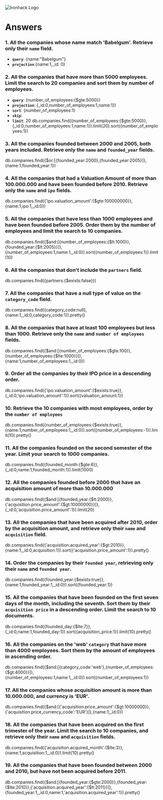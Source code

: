 ![Ironhack Logo](https://i.imgur.com/1QgrNNw.png)

# Answers

### 1. All the companies whose name match 'Babelgum'. Retrieve only their `name` field.

<!-- Your Code Goes Here -->
- **`query`**: {name:"Babelgum"}
- **`projection`**:{name:1,_id: 0}

### 2. All the companies that have more than 5000 employees. Limit the search to 20 companies and sort them by **number of employees**.

<!-- Your Code Goes Here -->
- **`query`**: {number_of_employees:{$gte:5000}}
- **`projection`**: {_id:0,number_of_employees:1,name:1})
- **`sort`**: {number_of_employees:1}
- **`skip`**: 
- **`limit`**: 20
db.companies.find({number_of_employees:{$gte:5000}},{_id:0,number_of_employees:1,name:1}).limit(20).sort({number_of_employees:1})

### 3. All the companies founded between 2000 and 2005, both years included. Retrieve only the `name` and `founded_year` fields.

<!-- Your Code Goes Here -->
db.companies.find({$or:[{founded_year:2000},{founded_year:2005}]},{name:1,founded_year:1})

### 4. All the companies that had a Valuation Amount of more than 100.000.000 and have been founded before 2010. Retrieve only the `name` and `ipo` fields.

<!-- Your Code Goes Here -->
db.companies.find({'ipo.valuation_amount':{$gte:100000000}},{name:1,ipo:1,_id:0})

### 5. All the companies that have less than 1000 employees and have been founded before 2005. Order them by the number of employees and limit the search to 10 companies.

<!-- Your Code Goes Here -->
db.companies.find({$and:[{number_of_employees:{$lt:1000}},{founded_year:{$lt:2005}}]},{number_of_employees:1,name:1,_id:0}).sort({number_of_employees:1}).limit(10)


### 6. All the companies that don't include the `partners` field.

<!-- Your Code Goes Here -->
db.companies.find({partners:{$exists:false}})

### 7. All the companies that have a null type of value on the `category_code` field.

<!-- Your Code Goes Here -->
db.companies.find({category_code:null},{name:1,_id:0,category_code:1}).pretty()

### 8. All the companies that have at least 100 employees but less than 1000. Retrieve only the `name` and `number of employees` fields.

<!-- Your Code Goes Here -->
db.companies.find({$and:[{number_of_employees:{$gte:100}},{number_of_employees:{$lte:1000}}]},{name:1,number_of_employees:1,_id:0})

### 9. Order all the companies by their IPO price in a descending order.

<!-- Your Code Goes Here -->
db.companies.find({'ipo.valuation_amount':{$exists:true}},{_id:0,'ipo.valuation_amount':1}).sort({valuation_amount:1})

### 10. Retrieve the 10 companies with most employees, order by the `number of employees`

<!-- Your Code Goes Here -->
db.companies.find({number_of_employees:{$exists:true}},{name:1,number_of_employees:1,_id:0}).sort({number_of_employees:-1}).limit(10).pretty()

### 11. All the companies founded on the second semester of the year. Limit your search to 1000 companies.

<!-- Your Code Goes Here -->
db.companies.find({founded_month:{$gte:6}},{_id:0,name:1,founded_month:1}).limit(1000)

### 12. All the companies founded before 2000 that have an acquisition amount of more than 10.000.000

<!-- Your Code Goes Here -->
db.companies.find({$and:[{founded_year:{$lt:2000}},{'acquisition.price_amount':{$gt:10000000}}]},{_id:0,'acquisition.price_amount':1}).limit(20)

### 13. All the companies that have been acquired after 2010, order by the acquisition amount, and retrieve only their `name` and `acquisition` field.

<!-- Your Code Goes Here -->
db.companies.find({'acquisition.acquired_year':{$gt:2010}},{name:1,_id:0,acquisition:1}).sort({'acquisition.price_amount':1}).pretty()

### 14. Order the companies by their `founded year`, retrieving only their `name` and `founded year`.

<!-- Your Code Goes Here -->
db.companies.find({founded_year:{$exists:true}},{name:1,founded_year:1,_id:0}).sort({founded_year:1})

### 15. All the companies that have been founded on the first seven days of the month, including the seventh. Sort them by their `acquisition price` in a descending order. Limit the search to 10 documents.

<!-- Your Code Goes Here -->
db.companies.find({founded_day:{$lte:7}},{_id:0,name:1,founded_day:1}).sort({acquisition_price:1}).limit(10).pretty()

### 16. All the companies on the 'web' `category` that have more than 4000 employees. Sort them by the amount of employees in ascending order.

<!-- Your Code Goes Here -->
db.companies.find({$and:[{category_code:'web'},{number_of_employees:{$gt:4000}}]},{number_of_employees:1,name:1,_id:0}).sort({number_of_employees:1})

### 17. All the companies whose acquisition amount is more than 10.000.000, and currency is 'EUR'.

<!-- Your Code Goes Here -->
db.companies.find({$and:[{'acquisition.price_amount':{$gt:10000000}},{'acquisition.price_currency_code':'EUR'}]},{name:1,_id:0})

### 18. All the companies that have been acquired on the first trimester of the year. Limit the search to 10 companies, and retrieve only their `name` and `acquisition` fields.

<!-- Your Code Goes Here -->
db.companies.find({'acquisition.acquired_month':{$lte:3}},{name:1,acquisition:1,_id:0}).limit(10).pretty()

### 19. All the companies that have been founded between 2000 and 2010, but have not been acquired before 2011.

<!-- Your Code Goes Here -->
db.companies.find({$and:[{founded_year:{$gte:2000}},{founded_year:{$lte:2010}},{'acquisition.acquired_year':{$lt:2011}}]},{founded_year:1,_id:0,name:1,'acquisition.acquired_year':1}).pretty()
